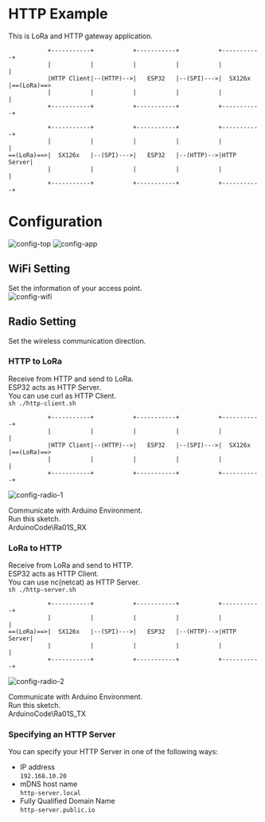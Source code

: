 # HTTP Example   
This is LoRa and HTTP gateway application.   
```
           +-----------+           +-----------+           +-----------+
           |           |           |           |           |           |
           |HTTP Client|--(HTTP)-->|   ESP32   |--(SPI)--->|  SX126x   |==(LoRa)==>
           |           |           |           |           |           |
           +-----------+           +-----------+           +-----------+

           +-----------+           +-----------+           +-----------+
           |           |           |           |           |           |
==(LoRa)==>|  SX126x   |--(SPI)--->|   ESP32   |--(HTTP)-->|HTTP Server|
           |           |           |           |           |           |
           +-----------+           +-----------+           +-----------+
```



# Configuration
![config-top](https://github.com/nopnop2002/esp-idf-sx126x/assets/6020549/66f1c83d-499b-4db7-9a2e-67cd9396f17b)
![config-app](https://github.com/nopnop2002/esp-idf-sx126x/assets/6020549/1263691f-30f9-4522-a4b9-a0f910057991)

## WiFi Setting
Set the information of your access point.   
![config-wifi](https://github.com/nopnop2002/esp-idf-sx126x/assets/6020549/6560cc80-1a81-4537-8c8a-ffc527ee97fe)

## Radio Setting
Set the wireless communication direction.   

### HTTP to LoRa
Receive from HTTP and send to LoRa.   
ESP32 acts as HTTP Server.   
You can use curl as HTTP Client.   
```sh ./http-client.sh```

```
           +-----------+           +-----------+           +-----------+
           |           |           |           |           |           |
           |HTTP Client|--(HTTP)-->|   ESP32   |--(SPI)--->|  SX126x   |==(LoRa)==>
           |           |           |           |           |           |
           +-----------+           +-----------+           +-----------+
```

![config-radio-1](https://github.com/user-attachments/assets/7b12cf37-e972-43c0-add0-ccf7c756b74d)

Communicate with Arduino Environment.   
Run this sketch.   
ArduinoCode\Ra01S_RX   


### LoRa to HTTP
Receive from LoRa and send to HTTP.   
ESP32 acts as HTTP Client.   
You can use nc(netcat) as HTTP Server.   
```sh ./http-server.sh```

```
           +-----------+           +-----------+           +-----------+
           |           |           |           |           |           |
==(LoRa)==>|  SX126x   |--(SPI)--->|   ESP32   |--(HTTP)-->|HTTP Server|
           |           |           |           |           |           |
           +-----------+           +-----------+           +-----------+
```

![config-radio-2](https://github.com/user-attachments/assets/6f5d2e94-f11c-403e-9b45-ebff1f146421)

Communicate with Arduino Environment.   
Run this sketch.   
ArduinoCode\Ra01S_TX   


### Specifying an HTTP Server   
You can specify your HTTP Server in one of the following ways:   
- IP address   
 ```192.168.10.20```   
- mDNS host name   
 ```http-server.local```   
- Fully Qualified Domain Name   
 ```http-server.public.io```



